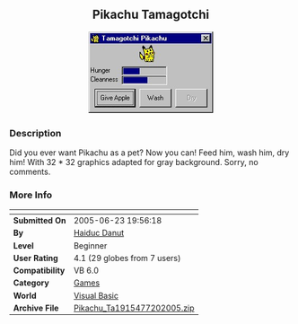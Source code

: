 ﻿<div align="center">

## Pikachu Tamagotchi

<img src="PIC20056231452371095.jpg">
</div>

### Description

Did you ever want Pikachu as a pet? Now you can! Feed him, wash him, dry him! With 32 * 32 graphics adapted for gray background. Sorry, no comments.
 
### More Info
 


<span>             |<span>
---                |---
**Submitted On**   |2005-06-23 19:56:18
**By**             |[Haiduc Danut](https://github.com/Planet-Source-Code/PSCIndex/blob/master/ByAuthor/haiduc-danut.md)
**Level**          |Beginner
**User Rating**    |4.1 (29 globes from 7 users)
**Compatibility**  |VB 6\.0
**Category**       |[Games](https://github.com/Planet-Source-Code/PSCIndex/blob/master/ByCategory/games__1-38.md)
**World**          |[Visual Basic](https://github.com/Planet-Source-Code/PSCIndex/blob/master/ByWorld/visual-basic.md)
**Archive File**   |[Pikachu\_Ta1915477202005\.zip](https://github.com/Planet-Source-Code/haiduc-danut-pikachu-tamagotchi__1-61301/archive/master.zip)








